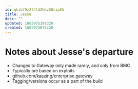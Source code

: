 ```yaml
---
id: qkib79z2t4td2kbv50nip05
title: Jesse
desc: ""
updated: 1682975391329
created: 1682975076228
---
```


# Notes about Jesse's departure

- Changes to Gateway only made rarely, and only from BMC
- Typically are based on exploits
- github.com/kaazing/enterprise.gateway
- Tagging/versions occur as a part of the build
